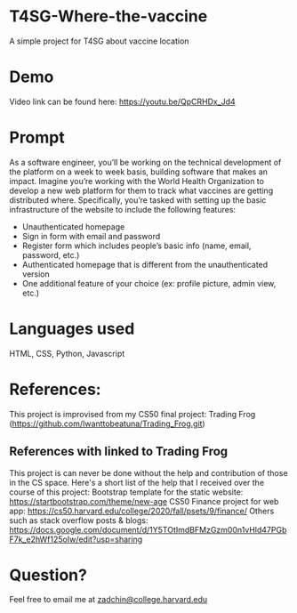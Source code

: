# T4SG-Where-the-vaccine
A simple project for T4SG about vaccine location

# Demo
Video link can be found here: https://youtu.be/QpCRHDx_Jd4

# Prompt
As a software engineer, you’ll be working on the technical development of the platform on a week to week basis, building software that makes an impact. Imagine you’re working with the World Health Organization to develop a new web platform for them to track what vaccines are getting distributed where. Specifically, you’re tasked with setting up the basic infrastructure of the website to include the following features:
- Unauthenticated homepage
- Sign in form with email and password
- Register form which includes people’s basic info (name, email, password, etc.)
- Authenticated homepage that is different from the unauthenticated version
- One additional feature of your choice (ex: profile picture, admin view, etc.)

# Languages used
HTML, CSS, Python, Javascript

# References:
This project is improvised from my CS50 final project: Trading Frog (https://github.com/Iwanttobeatuna/Trading_Frog.git)

## References with linked to Trading Frog
This project is can never be done without the help and contribution of those in the CS space. Here's a short list of the help that I received over the course of this project: Bootstrap template for the static website: https://startbootstrap.com/theme/new-age CS50 Finance project for web app: https://cs50.harvard.edu/college/2020/fall/psets/9/finance/ Others such as stack overflow posts & blogs: https://docs.google.com/document/d/1Y5TOtImdBFMzGzm00n1vHld47PGbF7k_e2hWf125oIw/edit?usp=sharing

# Question?
Feel free to email me at zadchin@college.harvard.edu



